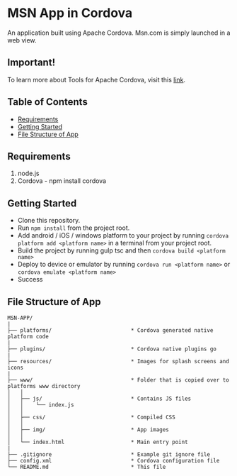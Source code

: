 # MSN App in Cordova

An application built using Apache Cordova. Msn.com is simply launched in a web view.

## Important!
To learn more about Tools for Apache Cordova, visit this [link](https://taco.visualstudio.com/).

## Table of Contents
 - [Requirements](#requirements)
 - [Getting Started](#getting-started)
 - [File Structure of App](#file-structure-of-app)

## Requirements
1. node.js
2. Cordova - npm install cordova

## Getting Started
* Clone this repository.
* Run `npm install` from the project root.
* Add android / iOS / windows platform to your project by running `cordova platform add <platform name>` in a terminal from your project root.
* Build the project by running gulp tsc and then `cordova build <platform name>`
* Deploy to device or emulator by running `cordova run <platform name>` or `cordova emulate <platform name>`
* Success


## File Structure of App

```
MSN-APP/
|
├── platforms/                         * Cordova generated native platform code
|
├── plugins/                           * Cordova native plugins go
|
├── resources/                         * Images for splash screens and icons
|
├── www/                               * Folder that is copied over to platforms www directory
│   │   
│   ├── js/                            * Contains JS files             
│   │    └── index.js                
│   │
│   ├── css/                           * Compiled CSS
│   │
│   ├── img/                           * App images
│   │
│   └── index.html                     * Main entry point
|
├── .gitignore                         * Example git ignore file
├── config.xml                         * Cordova configuration file
└── README.md                          * This file
```

